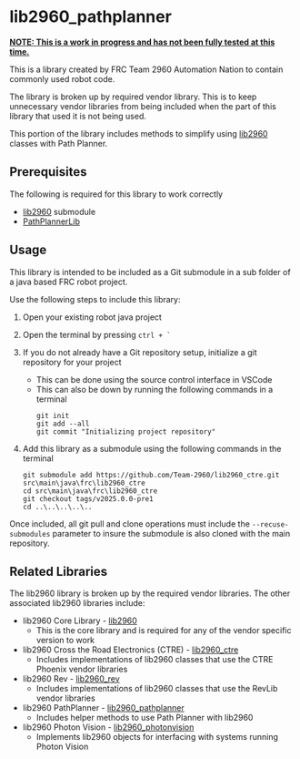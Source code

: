 # lib2960_pathplanner

**<ins>NOTE: This is a work in progress and has not been fully tested at this time.</ins>**

This is a library created by FRC Team 2960 Automation Nation to contain commonly used robot code.

The library is broken up by required vendor library. This is to keep unnecessary vendor libraries from being included when the part of this library that used it is not being used.

This portion of the library includes methods to simplify using [lib2960](https://github.com/Team-2960/lib2960) classes with Path Planner.

## Prerequisites  
The following is required for this library to work correctly
- [lib2960](https://github.com/Team-2960/lib2960) submodule
- [PathPlannerLib](https://pathplanner.dev/pplib-getting-started.html)

## Usage
This library is intended to be included as a Git submodule in a sub folder of a java based FRC robot project. 

Use the following steps to include this library:

1. Open your existing robot java project
2. Open the terminal by pressing ```ctrl + ` ```
3. If you do not already have a Git repository setup, initialize a git repository for your project
    - This can be done using the source control interface in VSCode
    - This can also be down by running the following commands in a terminal
        ```
        git init
        git add --all
        git commit "Initializing project repository"
        ```

4. Add this library as a submodule using the following commands in the terminal


    ```
    git submodule add https://github.com/Team-2960/lib2960_ctre.git src\main\java\frc\lib2960_ctre
    cd src\main\java\frc\lib2960_ctre
    git checkout tags/v2025.0.0-pre1
    cd ..\..\..\..\..
    ```

Once included, all git pull and clone operations must include the ```--recuse-submodules``` parameter to insure the submodule is also cloned with the main repository.

## Related Libraries
The lib2960 library is broken up by the required vendor libraries. The other associated lib2960 libraries include:

- lib2960 Core Library - [lib2960](https://github.com/Team-2960/lib2960)
  - This is the core library and is required for any of the vendor specific version to work
- lib2960 Cross the Road Electronics (CTRE) - [lib2960_ctre](https://github.com/Team-2960/lib2960_ctre)
  - Includes implementations of lib2960 classes that use the CTRE Phoenix vendor libraries
- lib2960 Rev - [lib2960_rev](https://github.com/Team-2960/lib2960_rev)
  - Includes implementations of lib2960 classes that use the RevLib vendor libraries
- lib2960 PathPlanner - [lib2960_pathplanner](https://github.com/Team-2960/lib2960_pathplanner)
  - Includes helper methods to use Path Planner with lib2960
- lib2960 Photon Vision - [lib2960_photonvision](https://github.com/Team-2960/lib2960_photonvision)
  - Implements lib2960 objects for interfacing with systems running Photon Vision